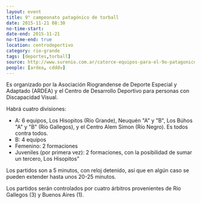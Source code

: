```yaml
---
layout: event 
title: 9° campeonato patagónico de torball
date: 2015-11-21 08:30
no-time-start: 
date-end: 2015-11-21
no-time-end: true
location: centrodeportivo
category: rio-grande
tags: [deportes,torball]
source: http://www.surenio.com.ar/catorce-equipos-para-el-9o-patagonico-de-torball/
people: [ardea, cdddv]
---
```


Es organizado por la Asociación Riograndense de Deporte Especial y Adaptado (ARDEA) y el Centro de Desarrollo Deportivo para personas con Discapacidad Visual.

Habrá cuatro divisiones: 

- A: 6 equipos, Los Hisopitos (Río Grande), Neuquén "A" y "B", Los Búhos "A" y "B" (Río Gallegos), y el Centro Alem Simon (Río Negro). Es todos contra todos.
- B: 4 equipos
- Femenino: 2 formaciones
- Juveniles (por primera vez): 2 formaciones, con la posibilidad de sumar un tercero, Los Hisopitos”

Los partidos son a 5 minutos, con reloj detenido, así que en algún caso se pueden extender hasta unos 20-25 minutos. 

Los partidos serán controlados por cuatro árbitros provenientes de Río Gallegos (3) y Buenos Aires (1).